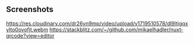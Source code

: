 ## Screenshots
https://res.cloudinary.com/dr26yn9mp/video/upload/v1719510578/dl9ltjgqxylto0ovofjt.webm
https://stackblitz.com/~/github.com/mikaelhadler/nuxt-qrcode?view=editor
